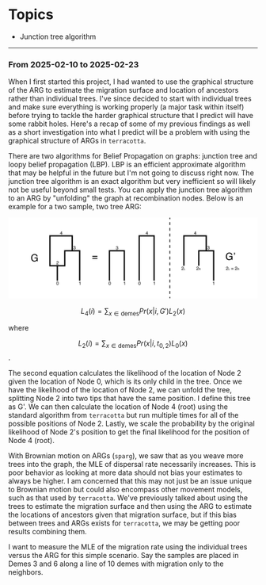 # Topics

- Junction tree algorithm

---

### From 2025-02-10 to 2025-02-23

When I first started this project, I had wanted to use the graphical structure of the ARG to estimate the migration surface and location of ancestors rather than individual trees. I've since decided to start with individual trees and make sure everything is working properly (a major task within itself) before trying to tackle the harder graphical structure that I predict will have some rabbit holes. Here's a recap of some of my previous findings as well as a short investigation into what I predict will be a problem with using the graphical structure of ARGs in `terracotta`.

There are two algorithms for Belief Propagation on graphs: junction tree and loopy belief propagation (LBP). LBP is an efficient approximate algorithm that may be helpful in the future but I'm not going to discuss right now. The junction tree algorithm is an exact algorithm but very inefficient so will likely not be useful beyond small tests. You can apply the junction tree algorithm to an ARG by "unfolding" the graph at recombination nodes. Below is an example for a two sample, two tree ARG:

![Junction Tree Algorithm On ARG](assets/junction_tree_algorithm.png)

$$L_{4}(i) = \sum_{x \in \text{demes}}{Pr(x|i,G')L_2(x)}$$

where

$$L_{2}(i) = \sum_{x \in \text{demes}}{Pr(x|i,t_{0,2})L_0(x)}$$.

The second equation calculates the likelihood of the location of Node 2 given the location of Node 0, which is its only child in the tree. Once we have the likelihood of the location of Node 2, we can unfold the tree, splitting Node 2 into two tips that have the same position. I define this tree as G'. We can then calculate the location of Node 4 (root) using the standard algorithm from `terracotta` but run multiple times for all of the possible positions of Node 2. Lastly, we scale the probability by the original likelihood of Node 2's position to get the final likelihood for the position of Node 4 (root).

With Brownian motion on ARGs (`sparg`), we saw that as you weave more trees into the graph, the MLE of dispersal rate necessarily increases. This is poor behavior as looking at more data should not bias your estimates to always be higher. I am concerned that this may not just be an issue unique to Brownian motion but could also encompass other movement models, such as that used by `terracotta`. We've previously talked about using the trees to estimate the migration surface and then using the ARG to estimate the locations of ancestors given that migration surface, but if this bias between trees and ARGs exists for `terracotta`, we may be getting poor results combining them.

I want to measure the MLE of the migration rate using the individual trees versus the ARG for this simple scenario. Say the samples are placed in Demes 3 and 6 along a line of 10 demes with migration only to the neighbors. 